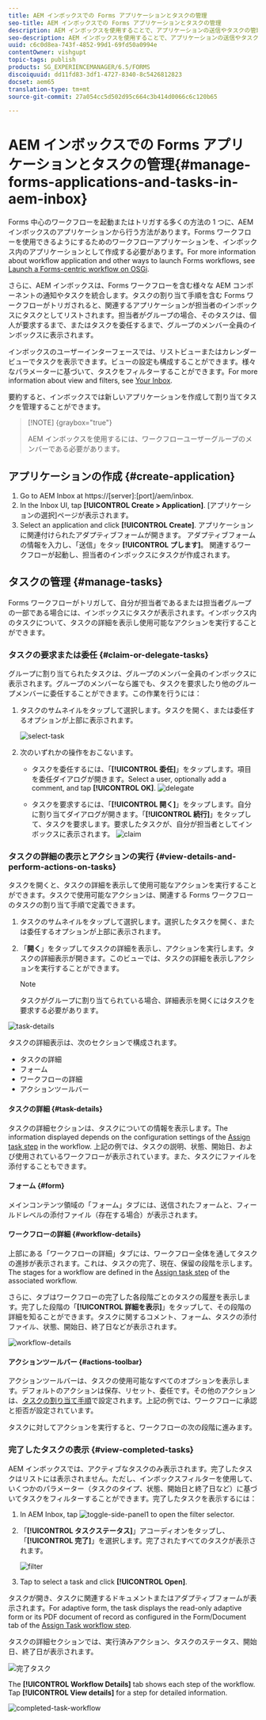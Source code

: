 ```yaml
---
title: AEM インボックスでの Forms アプリケーションとタスクの管理
seo-title: AEM インボックスでの Forms アプリケーションとタスクの管理
description: AEM インボックスを使用することで、アプリケーションの送信やタスクの管理を通じて Forms 中心のワークフローを起動することができます。
seo-description: AEM インボックスを使用することで、アプリケーションの送信やタスクの管理を通じて Forms 中心のワークフローを起動することができます。
uuid: c6c0d8ea-743f-4852-99d1-69fd50a0994e
contentOwner: vishgupt
topic-tags: publish
products: SG_EXPERIENCEMANAGER/6.5/FORMS
discoiquuid: dd11fd83-3df1-4727-8340-8c5426812823
docset: aem65
translation-type: tm+mt
source-git-commit: 27a054cc5d502d95c664c3b414d0066c6c120b65

---
```



# AEM インボックスでの Forms アプリケーションとタスクの管理{#manage-forms-applications-and-tasks-in-aem-inbox}

Forms 中心のワークフローを起動またはトリガする多くの方法の 1 つに、AEM インボックスのアプリケーションから行う方法があります。Forms ワークフローを使用できるようにするためのワークフローアプリケーションを、インボックス内のアプリケーションとして作成する必要があります。For more information about workflow application and other ways to launch Forms workflows, see [Launch a Forms-centric workflow on OSGi](../../forms/using/aem-forms-workflow.md#launch).

さらに、AEM インボックスは、Forms ワークフローを含む様々な AEM コンポーネントの通知やタスクを統合します。タスクの割り当て手順を含む Forms ワークフローがトリガされると、関連するアプリケーションが担当者のインボックスにタスクとしてリストされます。担当者がグループの場合、そのタスクは、個人が要求するまで、またはタスクを委任するまで、グループのメンバー全員のインボックスに表示されます。

インボックスのユーザーインターフェースでは、リストビューまたはカレンダービューでタスクを表示できます。ビューの設定も構成することができます。様々なパラメーターに基づいて、タスクをフィルターすることができます。For more information about view and filters, see [Your Inbox](/help/sites-authoring/inbox.md).

要約すると、インボックスでは新しいアプリケーションを作成して割り当てタスクを管理することができます。

>[!NOTE] {graybox=&quot;true&quot;}
>
>AEM インボックスを使用するには、ワークフローユーザーグループのメンバーである必要があります。

## アプリケーションの作成 {#create-application}

1. Go to AEM Inbox at https://[server]:[port]/aem/inbox.
1. In the Inbox UI, tap **[!UICONTROL Create > Application]**. [アプリケーションの選択]ページが表示されます。
1. Select an application and click **[!UICONTROL Create]**. アプリケーションに関連付けられたアダプティブフォームが開きます。 アダプティブフォームの情報を入力し、「送信」をタッ **[!UICONTROL プします]**。 関連するワークフローが起動し、担当者のインボックスにタスクが作成されます。

## タスクの管理 {#manage-tasks}

Forms ワークフローがトリガして、自分が担当者であるまたは担当者グループの一部である場合には、インボックスにタスクが表示されます。インボックス内のタスクについて、タスクの詳細を表示し使用可能なアクションを実行することができます。

### タスクの要求または委任 {#claim-or-delegate-tasks}

グループに割り当てられたタスクは、グループのメンバー全員のインボックスに表示されます。グループのメンバーなら誰でも、タスクを要求したり他のグループメンバーに委任することができます。この作業を行うには：

1. タスクのサムネイルをタップして選択します。タスクを開く、または委任するオプションが上部に表示されます。

   ![select-task](assets/select-task.png)

1. 次のいずれかの操作をおこないます。

   * タスクを委任するには、「**[!UICONTROL 委任]**」をタップします。項目を委任ダイアログが開きます。Select a user, optionally add a comment, and tap **[!UICONTROL OK]**.
   ![delegate](assets/delegate.png)

   * タスクを要求するには、「**[!UICONTROL 開く]**」をタップします。自分に割り当てダイアログが開きます。「**[!UICONTROL 続行]**」をタップして、タスクを要求します。要求したタスクが、自分が担当者としてインボックスに表示されます。
   ![claim](assets/claim.png)

### タスクの詳細の表示とアクションの実行 {#view-details-and-perform-actions-on-tasks}

タスクを開くと、タスクの詳細を表示して使用可能なアクションを実行することができます。タスクで使用可能なアクションは、関連する Forms ワークフローのタスクの割り当て手順で定義できます。

1. タスクのサムネイルをタップして選択します。選択したタスクを開く、または委任するオプションが上部に表示されます。
1. 「**開く**」をタップしてタスクの詳細を表示し、アクションを実行します。タスクの詳細表示が開きます。このビューでは、タスクの詳細を表示しアクションを実行することができます。

   >[!NOTE]
   >
   >タスクがグループに割り当てられている場合、詳細表示を開くにはタスクを要求する必要があります。

![task-details](assets/task-details.png)

タスクの詳細表示は、次のセクションで構成されます。

* タスクの詳細
* フォーム
* ワークフローの詳細
* アクションツールバー

#### タスクの詳細 {#task-details}

タスクの詳細セクションは、タスクについての情報を表示します。The information displayed depends on the configuration settings of the [Assign task step](/help/sites-developing/workflows-step-ref.md) in the workflow. 上記の例では、タスクの説明、状態、開始日、および使用されているワークフローが表示されています。また、タスクにファイルを添付することもできます。

#### フォーム {#form}

メインコンテンツ領域の「フォーム」タブには、送信されたフォームと、フィールドレベルの添付ファイル（存在する場合）が表示されます。

#### ワークフローの詳細 {#workflow-details}

上部にある「ワークフローの詳細」タブには、ワークフロー全体を通してタスクの進捗が表示されます。これは、タスクの完了、現在、保留の段階を示します。The stages for a workflow are defined in the [Assign task step](/help/sites-developing/workflows-step-ref.md) of the associated workflow.

さらに、タブはワークフローの完了した各段階ごとのタスクの履歴を表示します。完了した段階の「**[!UICONTROL 詳細を表示]**」をタップして、その段階の詳細を知ることができます。タスクに関するコメント、フォーム、タスクの添付ファイル、状態、開始日、終了日などが表示されます。

![workflow-details](assets/workflow-details.png)

#### アクションツールバー {#actions-toolbar}

アクションツールバーは、タスクの使用可能なすべてのオプションを表示します。デフォルトのアクションは保存、リセット、委任です。その他のアクションは、[タスクの割り当て手順](/help/sites-developing/workflows-step-ref.md)で設定されます。上記の例では、ワークフローに承認と拒否が設定されています。

タスクに対してアクションを実行すると、ワークフローの次の段階に進みます。

### 完了したタスクの表示 {#view-completed-tasks}

AEM インボックスでは、アクティブなタスクのみ表示されます。完了したタスクはリストには表示されません。ただし、インボックスフィルターを使用して、いくつかのパラメーター（タスクのタイプ、状態、開始日と終了日など）に基づいてタスクをフィルターすることができます。完了したタスクを表示するには：

1. In AEM Inbox, tap ![toggle-side-panel1](assets/toggle-side-panel1.png) to open the filter selector.
1. 「**[!UICONTROL タスクステータス]**」アコーディオンをタップし、「**[!UICONTROL 完了]**」を選択します。完了されたすべてのタスクが表示されます。

   ![filter](assets/filter.png)

1. Tap to select a task and click **[!UICONTROL Open]**.

タスクが開き、タスクに関連するドキュメントまたはアダプティブフォームが表示されます。For adaptive form, the task displays the read-only adaptive form or its PDF document of record as configured in the Form/Document tab of the [Assign Task workflow step](/help/sites-developing/workflows-step-ref.md).

タスクの詳細セクションでは、実行済みアクション、タスクのステータス、開始日、終了日が表示されます。

![完了タスク](assets/completed-task.png)

The **[!UICONTROL Workflow Details]** tab shows each step of the workflow. Tap **[!UICONTROL View details]** for a step for detailed information.

![completed-task-workflow](assets/completed-task-workflow.png)

